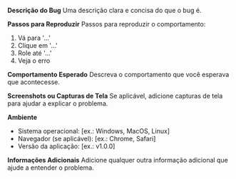 **Descrição do Bug**
Uma descrição clara e concisa do que o bug é.

**Passos para Reproduzir**
Passos para reproduzir o comportamento:
1. Vá para '...'
2. Clique em '...'
3. Role até '...'
4. Veja o erro

**Comportamento Esperado**
Descreva o comportamento que você esperava que acontecesse.

**Screenshots ou Capturas de Tela**
Se aplicável, adicione capturas de tela para ajudar a explicar o problema.

**Ambiente**
- Sistema operacional: [ex.: Windows, MacOS, Linux]
- Navegador (se aplicável): [ex.: Chrome, Safari]
- Versão da aplicação: [ex.: v1.0.0]

**Informações Adicionais**
Adicione qualquer outra informação adicional que ajude a entender o problema.